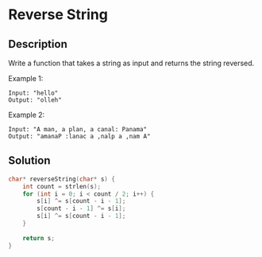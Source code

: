 # Reverse String
## Description
Write a function that takes a string as input and returns the string reversed.

Example 1:
```
Input: "hello"
Output: "olleh"
```
Example 2:
```
Input: "A man, a plan, a canal: Panama"
Output: "amanaP :lanac a ,nalp a ,nam A"
```
## Solution
```c
char* reverseString(char* s) {
    int count = strlen(s);
    for (int i = 0; i < count / 2; i++) {
        s[i] ^= s[count - i - 1];
        s[count - i - 1] ^= s[i];
        s[i] ^= s[count - i - 1];
    }
    
    return s;
}
```